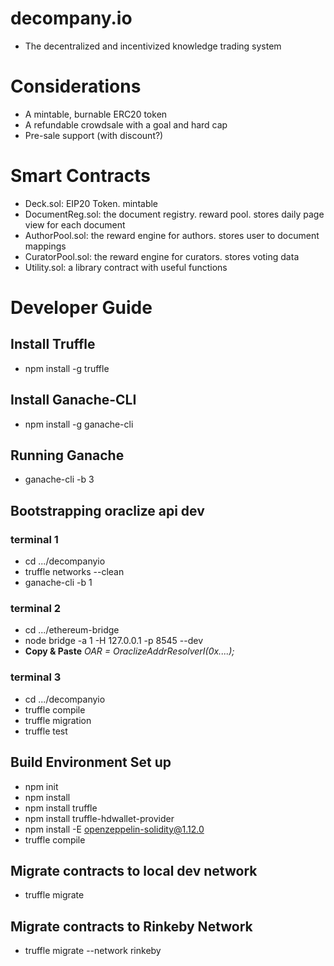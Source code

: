 # decompany.io
- The decentralized and incentivized knowledge trading system

# Considerations
- A mintable, burnable ERC20 token
- A refundable crowdsale with a goal and hard cap
- Pre-sale support (with discount?)



# Smart Contracts
- Deck.sol: EIP20 Token. mintable
- DocumentReg.sol: the document registry. reward pool. stores daily page view for each document
- AuthorPool.sol: the reward engine for authors. stores user to document mappings
- CuratorPool.sol: the reward engine for curators. stores voting data
- Utility.sol: a library contract with useful functions

# Developer Guide
## Install Truffle
- npm install -g truffle

## Install Ganache-CLI
- npm install -g ganache-cli

## Running Ganache
- ganache-cli -b 3

## Bootstrapping oraclize api dev

### terminal 1
- cd .../decompanyio
- truffle networks --clean
- ganache-cli -b 1

### terminal 2
- cd .../ethereum-bridge
- node bridge -a 1 -H 127.0.0.1 -p 8545 --dev
- **Copy & Paste** *OAR = OraclizeAddrResolverI(0x....);*

### terminal 3
- cd .../decompanyio
- truffle compile
- truffle migration
- truffle test

## Build Environment Set up
- npm init
- npm install
- npm install truffle
- npm install truffle-hdwallet-provider
- npm install -E openzeppelin-solidity@1.12.0
- truffle compile

## Migrate contracts to local dev network
- truffle migrate

## Migrate contracts to Rinkeby Network
- truffle migrate --network rinkeby
